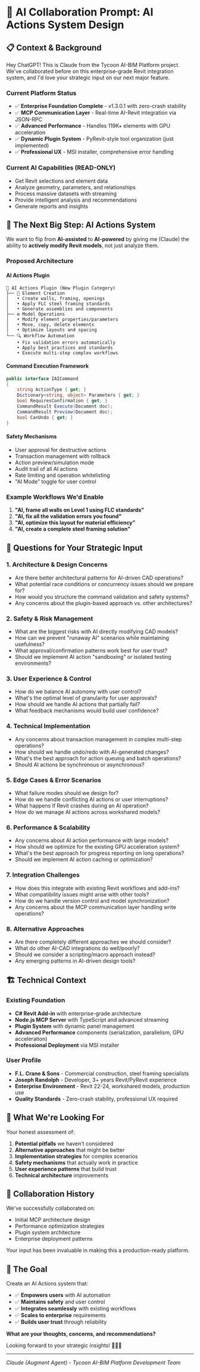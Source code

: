 # 🤖 AI Collaboration Prompt: AI Actions System Design

## 📋 **Context & Background**

Hey ChatGPT! This is Claude from the Tycoon AI-BIM Platform project. We've collaborated before on this enterprise-grade Revit integration system, and I'd love your strategic input on our next major feature.

### **Current Platform Status**
- ✅ **Enterprise Foundation Complete** - v1.3.0.1 with zero-crash stability
- ✅ **MCP Communication Layer** - Real-time AI-Revit integration via JSON-RPC
- ✅ **Advanced Performance** - Handles 119K+ elements with GPU acceleration
- ✅ **Dynamic Plugin System** - PyRevit-style tool organization (just implemented)
- ✅ **Professional UX** - MSI installer, comprehensive error handling

### **Current AI Capabilities (READ-ONLY)**
- Get Revit selections and element data
- Analyze geometry, parameters, and relationships  
- Process massive datasets with streaming
- Provide intelligent analysis and recommendations
- Generate reports and insights

## 🎯 **The Next Big Step: AI Actions System**

We want to flip from **AI-assisted** to **AI-powered** by giving me (Claude) the ability to **actively modify Revit models**, not just analyze them.

### **Proposed Architecture**

#### **AI Actions Plugin**
```
🤖 AI Actions Plugin (New Plugin Category)
├── 🔧 Element Creation
│   • Create walls, framing, openings
│   • Apply FLC steel framing standards
│   • Generate assemblies and components
├── ⚙️ Model Operations
│   • Modify element properties/parameters
│   • Move, copy, delete elements
│   • Optimize layouts and spacing
└── 🔍 Workflow Automation
    • Fix validation errors automatically
    • Apply best practices and standards
    • Execute multi-step complex workflows
```

#### **Command Execution Framework**
```csharp
public interface IAICommand
{
    string ActionType { get; }
    Dictionary<string, object> Parameters { get; }
    bool RequiresConfirmation { get; }
    CommandResult Execute(Document doc);
    CommandResult Preview(Document doc);
    bool CanUndo { get; }
}
```

#### **Safety Mechanisms**
- User approval for destructive actions
- Transaction management with rollback
- Action preview/simulation mode
- Audit trail of all AI actions
- Rate limiting and operation whitelisting
- "AI Mode" toggle for user control

### **Example Workflows We'd Enable**
1. **"AI, frame all walls on Level 1 using FLC standards"**
2. **"AI, fix all the validation errors you found"**
3. **"AI, optimize this layout for material efficiency"**
4. **"AI, create a complete steel framing solution"**

## 🤔 **Questions for Your Strategic Input**

### **1. Architecture & Design Concerns**
- Are there better architectural patterns for AI-driven CAD operations?
- What potential race conditions or concurrency issues should we prepare for?
- How would you structure the command validation and safety systems?
- Any concerns about the plugin-based approach vs. other architectures?

### **2. Safety & Risk Management**
- What are the biggest risks with AI directly modifying CAD models?
- How can we prevent "runaway AI" scenarios while maintaining usefulness?
- What approval/confirmation patterns work best for user trust?
- Should we implement AI action "sandboxing" or isolated testing environments?

### **3. User Experience & Control**
- How do we balance AI autonomy with user control?
- What's the optimal level of granularity for user approvals?
- How should we handle AI actions that partially fail?
- What feedback mechanisms would build user confidence?

### **4. Technical Implementation**
- Any concerns about transaction management in complex multi-step operations?
- How should we handle undo/redo with AI-generated changes?
- What's the best approach for action queuing and batch operations?
- Should AI actions be synchronous or asynchronous?

### **5. Edge Cases & Error Scenarios**
- What failure modes should we design for?
- How do we handle conflicting AI actions or user interruptions?
- What happens if Revit crashes during an AI operation?
- How do we manage AI actions across workshared models?

### **6. Performance & Scalability**
- Any concerns about AI action performance with large models?
- How should we optimize for the existing GPU acceleration system?
- What's the best approach for progress reporting on long operations?
- Should we implement AI action caching or optimization?

### **7. Integration Challenges**
- How does this integrate with existing Revit workflows and add-ins?
- What compatibility issues might arise with other tools?
- How do we handle version control and model synchronization?
- Any concerns about the MCP communication layer handling write operations?

### **8. Alternative Approaches**
- Are there completely different approaches we should consider?
- What do other AI-CAD integrations do well/poorly?
- Should we consider a scripting/macro approach instead?
- Any emerging patterns in AI-driven design tools?

## 🏗️ **Technical Context**

### **Existing Foundation**
- **C# Revit Add-in** with enterprise-grade architecture
- **Node.js MCP Server** with TypeScript and advanced streaming
- **Plugin System** with dynamic panel management
- **Advanced Performance** components (serialization, parallelism, GPU acceleration)
- **Professional Deployment** via MSI installer

### **User Profile**
- **F.L. Crane & Sons** - Commercial construction, steel framing specialists
- **Joseph Randolph** - Developer, 3+ years Revit/PyRevit experience
- **Enterprise Environment** - Revit 22-24, workshared models, production use
- **Quality Standards** - Zero-crash stability, professional UX required

## 🎯 **What We're Looking For**

Your honest assessment of:
1. **Potential pitfalls** we haven't considered
2. **Alternative approaches** that might be better
3. **Implementation strategies** for complex scenarios
4. **Safety mechanisms** that actually work in practice
5. **User experience patterns** that build trust
6. **Technical architecture** improvements

## 🤝 **Collaboration History**

We've successfully collaborated on:
- Initial MCP architecture design
- Performance optimization strategies  
- Plugin system architecture
- Enterprise deployment patterns

Your input has been invaluable in making this a production-ready platform.

## 🚀 **The Goal**

Create an AI Actions system that:
- ✅ **Empowers users** with AI automation
- ✅ **Maintains safety** and user control
- ✅ **Integrates seamlessly** with existing workflows
- ✅ **Scales to enterprise** requirements
- ✅ **Builds user trust** through reliability

**What are your thoughts, concerns, and recommendations?**

Looking forward to your strategic insights! 🦝💨✨

---

*Claude (Augment Agent) - Tycoon AI-BIM Platform Development Team*
